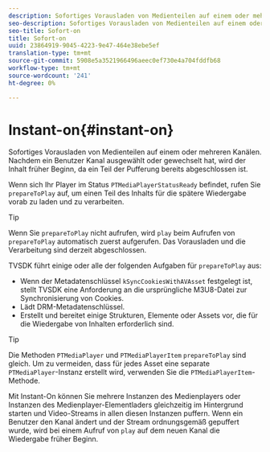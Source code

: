 ```yaml
---
description: Sofortiges Vorausladen von Medienteilen auf einem oder mehreren Kanälen. Nachdem ein Benutzer Kanal ausgewählt oder gewechselt hat, wird der Inhalt früher Beginn, da ein Teil der Pufferung bereits abgeschlossen ist.
seo-description: Sofortiges Vorausladen von Medienteilen auf einem oder mehreren Kanälen. Nachdem ein Benutzer Kanal ausgewählt oder gewechselt hat, wird der Inhalt früher Beginn, da ein Teil der Pufferung bereits abgeschlossen ist.
seo-title: Sofort-on
title: Sofort-on
uuid: 23864919-9045-4223-9e47-464e38ebe5ef
translation-type: tm+mt
source-git-commit: 5908e5a3521966496aeec0ef730e4a704fddfb68
workflow-type: tm+mt
source-wordcount: '241'
ht-degree: 0%

---
```



# Instant-on{#instant-on}

Sofortiges Vorausladen von Medienteilen auf einem oder mehreren Kanälen. Nachdem ein Benutzer Kanal ausgewählt oder gewechselt hat, wird der Inhalt früher Beginn, da ein Teil der Pufferung bereits abgeschlossen ist.

Wenn sich Ihr Player im Status `PTMediaPlayerStatusReady` befindet, rufen Sie `prepareToPlay` auf, um einen Teil des Inhalts für die spätere Wiedergabe vorab zu laden und zu verarbeiten.

>[!TIP]
>
>Wenn Sie `prepareToPlay` nicht aufrufen, wird `play` beim Aufrufen von `prepareToPlay` automatisch zuerst aufgerufen. Das Vorausladen und die Verarbeitung sind derzeit abgeschlossen.

TVSDK führt einige oder alle der folgenden Aufgaben für `prepareToPlay` aus:

* Wenn der Metadatenschlüssel `kSyncCookiesWithAVAsset` festgelegt ist, stellt TVSDK eine Anforderung an die ursprüngliche M3U8-Datei zur Synchronisierung von Cookies.
* Lädt DRM-Metadatenschlüssel.
* Erstellt und bereitet einige Strukturen, Elemente oder Assets vor, die für die Wiedergabe von Inhalten erforderlich sind.

>[!TIP]
>
>Die Methoden `PTMediaPlayer` und `PTMediaPlayerItem` `prepareToPlay` sind gleich. Um zu vermeiden, dass für jedes Asset eine separate `PTMediaPlayer`-Instanz erstellt wird, verwenden Sie die `PTMediaPlayerItem`-Methode.

Mit Instant-On können Sie mehrere Instanzen des Medienplayers oder Instanzen des Medienplayer-Elementladers gleichzeitig im Hintergrund starten und Video-Streams in allen diesen Instanzen puffern. Wenn ein Benutzer den Kanal ändert und der Stream ordnungsgemäß gepuffert wurde, wird bei einem Aufruf von `play` auf dem neuen Kanal die Wiedergabe früher Beginn.
